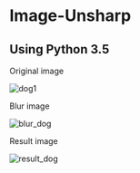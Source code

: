 # Image-Unsharp
## Using Python 3.5


Original image

![dog1](https://user-images.githubusercontent.com/12807657/55573916-bdc5f700-573d-11e9-8882-90040f198629.jpg)




Blur image

![blur_dog](https://user-images.githubusercontent.com/12807657/55573930-c28aab00-573d-11e9-86b8-0aef3c265856.jpg)




Result image

![result_dog](https://user-images.githubusercontent.com/12807657/55573938-c4ed0500-573d-11e9-9ac1-17af106fa846.jpg)
